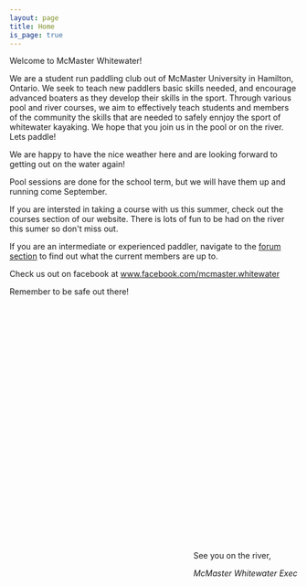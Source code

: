 ```yaml
---
layout: page
title: Home
is_page: true
---
```



 
Welcome to McMaster Whitewater!  

We are a student run paddling club out of McMaster University in Hamilton, Ontario.  We seek to teach new paddlers basic skills needed, and encourage advanced boaters as they develop their skills in the sport.  Through various pool and river courses, we aim to effectively teach students and members of the community the skills that are needed to safely ennjoy the sport of whitewater kayaking.  We hope that you join us in the pool or on the river.  Lets paddle!

We are happy to have the nice weather here and are looking forward to getting out on the water again! 

Pool sessions are done for the school term, but we will have them up and running come September.

If you are intersted in taking a course with us this summer, check out the courses section of our website.  There is lots of fun to be had on the river this sumer so don't miss out.

If you are an intermediate or experienced paddler, navigate to the [forum section](http://mcmasterwhitewater.ca/forum) to find out what the current members are up to.

Check us out on facebook at www.facebook.com/mcmaster.whitewater

Remember to be safe out there!
 
<div id='pictureDiv' style='position:relative;margin:0 auto;height:400px;width:800px;'>
</div>
<br/>
<div style='float:right;'>
<p>See you on the river,</p>
<i>McMaster Whitewater Exec</i>
</div>
<!-- ++Rotating images++ -->

<script src="js/jquery.js">
</script>
<script src="js/picasa.js">
</script>
<script src="js/rotateIndexImage.js">
</script>
<!-- ++End of image Rotating images++ -->                	

 




